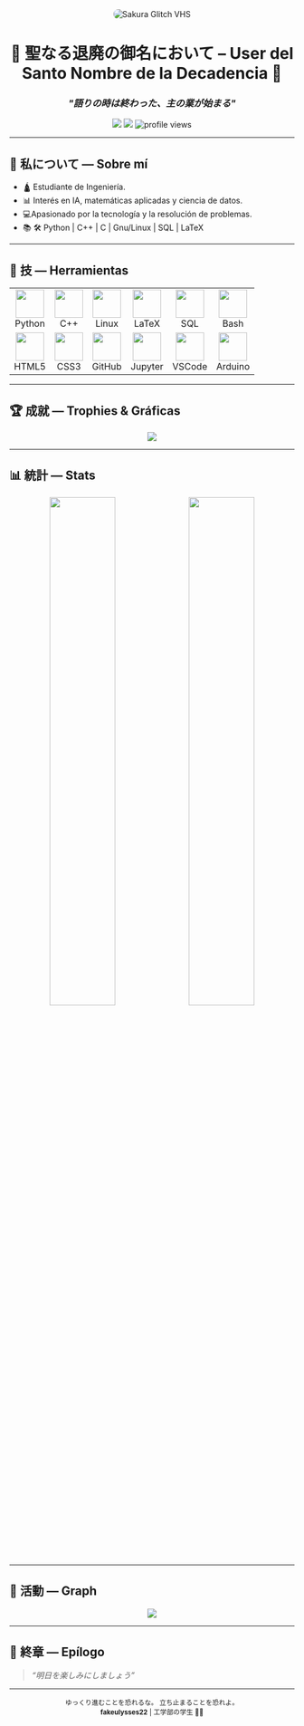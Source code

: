 <div align="center">
  <img src="https://i.ibb.co/0rGp2XB/1666493523741462-1.jpg" alt="Sakura Glitch VHS" style="border-radius: 8px;">
</div>

<h1 align="center">🌸 聖なる退廃の御名において – User del Santo Nombre de la Decadencia 🌸</h1>
<h3 align="center"><em>"語りの時は終わった、主の業が始まる"</em></h3>

<p align="center">
  <img src="https://img.shields.io/badge/Linux-Debian%20%2F%20Mint-blue?logo=linux&style=flat-square">
  <img src="https://img.shields.io/badge/Code-Python%20%7C%20C++%20%7C%20LaTeX-orange?style=flat-square&logo=codeforces">
  <img src="https://komarev.com/ghpvc/?username=fakeulysses22&color=blueviolet&style=flat-square" alt="profile views" />
</p>

---


## 🗻 私について — Sobre mí


- 🛕 Estudiante de Ingeniería.
- 📊 Interés en IA, matemáticas aplicadas y ciencia de datos.
- 💻Apasionado por la tecnología y la resolución de problemas.
- 📚 🛠 Python | C++ | C | Gnu/Linux | SQL | LaTeX


---

## 🔧 技 — Herramientas

<div align="center">
  <table>
    <tr>
      <td align="center"><img src="https://cdn.jsdelivr.net/gh/devicons/devicon/icons/python/python-original.svg" width="50"><br>Python</td>
      <td align="center"><img src="https://cdn.jsdelivr.net/gh/devicons/devicon/icons/cplusplus/cplusplus-original.svg" width="50"><br>C++</td>
      <td align="center"><img src="https://cdn.jsdelivr.net/gh/devicons/devicon/icons/linux/linux-original.svg" width="50"><br>Linux</td>
      <td align="center"><img src="https://cdn.jsdelivr.net/gh/devicons/devicon/icons/latex/latex-original.svg" width="50"><br>LaTeX</td>
      <td align="center"><img src="https://cdn.jsdelivr.net/gh/devicons/devicon/icons/sqlite/sqlite-original.svg" width="50"><br>SQL</td>
      <td align="center"><img src="https://cdn.jsdelivr.net/gh/devicons/devicon/icons/bash/bash-original.svg" width="50"><br>Bash</td>
    </tr>
    <tr>
      <td align="center"><img src="https://cdn.jsdelivr.net/gh/devicons/devicon/icons/html5/html5-original.svg" width="50"><br>HTML5</td>
      <td align="center"><img src="https://cdn.jsdelivr.net/gh/devicons/devicon/icons/css3/css3-original.svg" width="50"><br>CSS3</td>
      <td align="center"><img src="https://cdn.jsdelivr.net/gh/devicons/devicon/icons/github/github-original.svg" width="50"><br>GitHub</td>
      <td align="center"><img src="https://cdn.jsdelivr.net/gh/devicons/devicon/icons/jupyter/jupyter-original.svg" width="50"><br>Jupyter</td>
      <td align="center"><img src="https://cdn.jsdelivr.net/gh/devicons/devicon/icons/vscode/vscode-original.svg" width="50"><br>VSCode</td>
      <td align="center"><img src="https://cdn.jsdelivr.net/gh/devicons/devicon/icons/arduino/arduino-original.svg" width="50"><br>Arduino</td>
    </tr>
  </table>
</div>

---

## 🏆 成就 — Trophies & Gráficas

<div align="center">
  <img src="https://github-profile-trophy.vercel.app/?username=fakeulysses22&theme=dracula&column=6&margin-w=10&margin-h=10" />
</div>

---

## 📊 統計 — Stats

<div align="center">
  <img width="48%" src="https://github-readme-stats.vercel.app/api?username=fakeulysses22&show_icons=true&theme=tokyonight&hide_border=true" />
  <img width="48%" src="https://github-readme-stats.vercel.app/api/top-langs/?username=fakeulysses22&layout=compact&theme=tokyonight&hide_border=true" />
</div>

---

## 🔁 活動 — Graph

<div align="center">
  <img src="https://github-readme-activity-graph.vercel.app/graph?username=fakeulysses22&theme=tokyo-night&hide_border=true" />
</div>

---


## 🌸 終章 — Epílogo

> *“明日を楽しみにしましょう”*



---

<p align="center"><sub>ゆっくり進むことを恐れるな。
立ち止まることを恐れよ。</sub><br>
<sub><b>fakeulysses22</b> | 工学部の学生 🗻🍵</sub></p>
